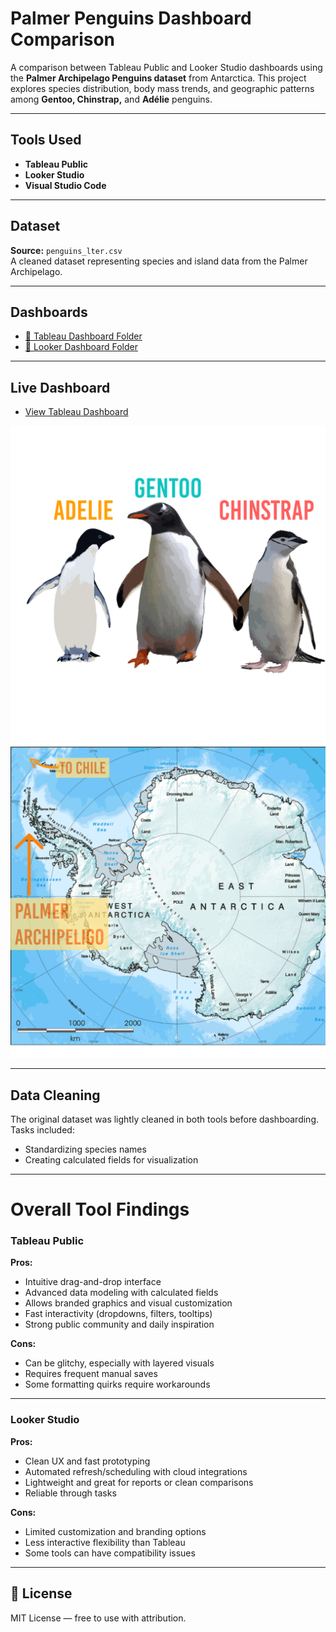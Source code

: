 # Palmer Penguins Dashboard Comparison

A comparison between Tableau Public and Looker Studio dashboards using the **Palmer Archipelago Penguins dataset** from Antarctica. This project explores species distribution, body mass trends, and geographic patterns among **Gentoo, Chinstrap,** and **Adélie** penguins.

---

## Tools Used

- **Tableau Public**
- **Looker Studio**
- **Visual Studio Code**

---

## Dataset

**Source:** `penguins_lter.csv`  
A cleaned dataset representing species and island data from the Palmer Archipelago.

---

## Dashboards

- [📂 Tableau Dashboard Folder](PalmerPenguins_Comparison/Tableau)
- [📂 Looker Dashboard Folder](PalmerPenguins_Comparison/Looker)

---

## Live Dashboard
- [View Tableau Dashboard](https://public.tableau.com/app/profile/lauren.schwartzenburg/viz/PalmerPenguinsAntarctica/DashboardMain?publish=yes)


![Tableau Preview](Palmer-Penguins-7.png)
![Tableau Preview Map](PalmerPenguinsMapBasic.png)

___

## Data Cleaning

The original dataset was lightly cleaned in both tools before dashboarding. Tasks included:

- Standardizing species names
- Creating calculated fields for visualization

---

# Overall Tool Findings

### Tableau Public

**Pros:**
- Intuitive drag-and-drop interface
- Advanced data modeling with calculated fields
- Allows branded graphics and visual customization
- Fast interactivity (dropdowns, filters, tooltips)
- Strong public community and daily inspiration

**Cons:**
- Can be glitchy, especially with layered visuals
- Requires frequent manual saves
- Some formatting quirks require workarounds

---

### Looker Studio

**Pros:**
- Clean UX and fast prototyping
- Automated refresh/scheduling with cloud integrations
- Lightweight and great for reports or clean comparisons
- Reliable through tasks 

**Cons:**
- Limited customization and branding options
- Less interactive flexibility than Tableau
- Some tools can have compatibility issues 

---

## 📄 License

MIT License — free to use with attribution.
